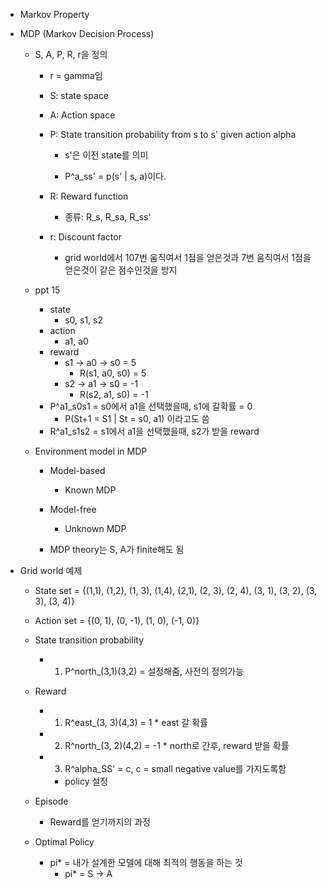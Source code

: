 - Markov Property
- MDP (Markov Decision Process)
	- S, A, P, R, r을 정의
		- r = gamma임
		- S: state space
		- A: Action space
		- P: State transition probability from s to s' given action alpha
			- s'은 이전 state를 의미
			
			- P^a_ss' = p(s' | s, a)이다.
		
		- R: Reward function
			- 종류: R_s, R_sa, R_ss'
		- r: Discount factor
			- grid world에서 107번 움직여서 1점을 얻은것과 7번 움직여서 1점을 얻은것이 같은 점수인것을 방지
	
	- ppt 15
		- state
			- s0, s1, s2
		- action
			- a1, a0
		- reward
			- s1 -> a0 -> s0 = 5
				- R(s1, a0, s0) = 5
			- s2 -> a1 -> s0 = -1
				- R(s2, a1, s0) = -1
		- P^a1_s0s1 = s0에서 a1을 선택했을때, s1에 갈확률 = 0
			- P(St+1 = S1 | St = s0, a1) 이라고도 씀
		- R^a1_s1s2 = s1에서 a1을 선택했을때, s2가 받을 reward
	
	- Environment model in MDP
		- Model-based
			- Known MDP
		- Model-free
			- Unknown MDP
		
		- MDP theory는 S, A가 finite해도 됨
	
- Grid world 예제
	- State set = {(1,1), (1,2), (1, 3), (1,4), (2,1), (2, 3), (2, 4), (3, 1), (3, 2), (3, 3), (3, 4)}
	- Action set = {(0, 1), (0, -1), (1, 0), (-1, 0)}
	- State transition probability
		- 1) P^north_(3,1)(3,2) = 설정해줌, 사전의 정의가능
	- Reward
		- 1) R^east_(3, 3)(4,3) = 1 \* east 갈 확률
		- 2) R^north_(3, 2)(4,2) = -1 \*  north로 간후, reward 받을 확률
		- 3) R^alpha_SS' = c, c = small negative value를 가지도록함
			- policy 설정
		
	- Episode
		- Reward를 얻기까지의 과정
	
	- Optimal Policy
		- pi\* = 내가 설계한 모델에 대해 최적의 행동을 하는 것
			- pi\* = S -> A